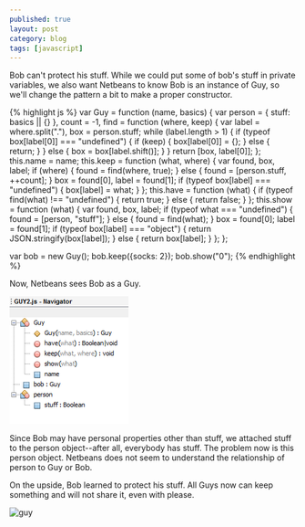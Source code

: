 ```yaml
---
published: true
layout: post
category: blog
tags: [javascript]
---
```


Bob can't protect his stuff.  While we could put some of bob's stuff in private variables, we also
want Netbeans to know Bob is an instance of Guy, so we'll change the pattern a bit to make a proper constructor.

{% highlight js %}
var Guy = function (name, basics) {
    var person = {
        stuff: basics || {}
    },
    count = -1,
    find = function (where, keep) {
        var label = where.split("."),
        box = person.stuff;
        while (label.length > 1) {
            if (typeof box[label[0]] === "undefined") {
                if (keep) {
                    box[label[0]] = {};
                } else {
                    return;
                }
            } else {
                box = box[label.shift()];
            }
        }
        return [box, label[0]];
    };
    this.name = name;
    this.keep = function (what, where) {
        var found, box, label;
        if (where) {
            found = find(where, true);
        } else {
            found = [person.stuff, ++count];
        }
        box = found[0],
        label = found[1];
        if (typeof box[label] === "undefined") {
            box[label] = what;
        }
    };
    this.have = function (what) {
        if (typeof find(what) !== "undefined") {
            return true;
        } else {
            return false;
        }
    };
    this.show = function (what) {
        var found, box, label;
        if (typeof what === "undefined") {
            found = [person, "stuff"];
        } else {
            found = find(what);
        }
        box = found[0];
        label = found[1];
        if (typeof box[label] === "object") {
            return JSON.stringify(box[label]);
        } else {
            return box[label];
        }
    };
};

var bob = new Guy();
bob.keep({socks: 2});
bob.show("0");
{% endhighlight %}

Now, Netbeans sees Bob as a Guy.

![netbeans](/assets/img/2011-01-02_111808.png)

Since Bob may have personal properties other than stuff, we attached stuff to the person object--after all,
everybody has stuff.  The problem now is this person object.  Netbeans does not seem to understand the
relationship of person to Guy or Bob.

On the upside, Bob learned to protect his stuff.  All Guys now can keep something and will not share it,
even with please.

![guy](/assets/img/2011/01/guy2.png)